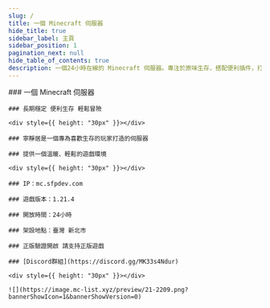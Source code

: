 ```yaml
---
slug: /
title: 一個 Minecraft 伺服器
hide_title: true
sidebar_label: 主頁
sidebar_position: 1
pagination_next: null
hide_table_of_contents: true
description: 一個24小時在線的 Minecraft 伺服器。專注於原味生存，搭配便利插件，打造輕鬆愜意的遊戲環境。像家一樣溫暖的伺服器，隨時歡迎你探索、創造與冒險！
---
```


<div style={{ textAlign: "center" }}>
    ### 一個 Minecraft 伺服器

    ### 長期穩定 便利生存 輕鬆冒險

    <div style={{ height: "30px" }}></div>

    ### 寧靜居是一個專為喜歡生存的玩家打造的伺服器

    ### 提供一個溫暖、輕鬆的遊戲環境

    <div style={{ height: "30px" }}></div>

    ### IP：mc.sfpdev.com

    ### 遊戲版本：1.21.4

    ### 開放時間：24小時

    ### 架設地點：臺灣 新北市

    ### 正版驗證開啟 請支持正版遊戲

    ### [Discord群組](https://discord.gg/MK33s4Ndur)

    <div style={{ height: "30px" }}></div>

    ![](https://image.mc-list.xyz/preview/21-2209.png?bannerShowIcon=1&bannerShowVersion=0)
</div>
